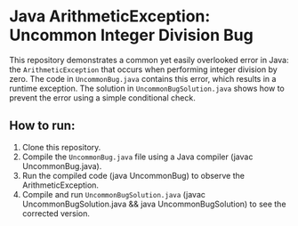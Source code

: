 # Java ArithmeticException: Uncommon Integer Division Bug

This repository demonstrates a common yet easily overlooked error in Java: the `ArithmeticException` that occurs when performing integer division by zero.  The code in `UncommonBug.java` contains this error, which results in a runtime exception. The solution in `UncommonBugSolution.java` shows how to prevent the error using a simple conditional check.

## How to run:

1. Clone this repository.
2. Compile the `UncommonBug.java` file using a Java compiler (javac UncommonBug.java).
3. Run the compiled code (java UncommonBug) to observe the ArithmeticException.
4. Compile and run `UncommonBugSolution.java` (javac UncommonBugSolution.java && java UncommonBugSolution) to see the corrected version.